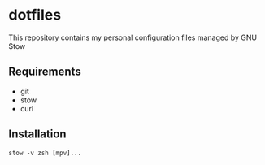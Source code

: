 dotfiles
========

This repository contains my personal configuration files managed by GNU Stow


## Requirements
- git
- stow
- curl


## Installation
`stow -v zsh [mpv]...`

